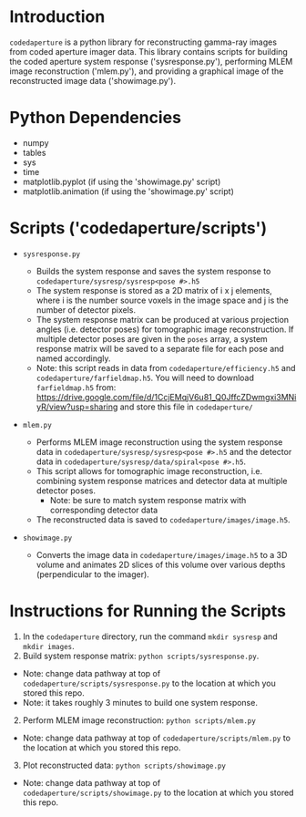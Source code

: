 # Introduction
`codedaperture` is a python library for reconstructing gamma-ray images from coded aperture imager data. This library contains scripts for building the coded aperture system response ('sysresponse.py'), performing MLEM image reconstruction ('mlem.py'), and providing a graphical image of the reconstructed image data ('showimage.py').

# Python Dependencies
- numpy
- tables
- sys
- time
- matplotlib.pyplot (if using the 'showimage.py' script)
- matplotlib.animation (if using the 'showimage.py' script)

# Scripts ('codedaperture/scripts')
- `sysresponse.py`
  - Builds the system response and saves the system response to `codedaperture/sysresp/sysresp<pose #>.h5`
  - The system response is stored as a 2D matrix of i x j elements, where i is the number source voxels in the image space and j is the number of detector pixels.
  - The system response matrix can be produced at various projection angles (i.e. detector poses) for tomographic image reconstruction. If multiple detector poses are given in the `poses` array, a system response matrix will be saved to a separate file for each pose and named accordingly.
  - Note: this script reads in data from `codedaperture/efficiency.h5` and `codedaperture/farfieldmap.h5`. You will need to download `farfieldmap.h5` from: https://drive.google.com/file/d/1CcjEMqjV6u81_Q0JffcZDwmgxi3MNiyR/view?usp=sharing and store this file in `codedaperture/`

- `mlem.py`
  - Performs MLEM image reconstruction using the system response data in `codedaperture/sysresp/sysresp<pose #>.h5` and the detector data in `codedaperture/sysresp/data/spiral<pose #>.h5`.
  - This script allows for tomographic image reconstruction, i.e. combining system response matrices and detector data at multiple detector poses.
    - Note: be sure to match system response matrix with corresponding detector data
  - The reconstructed data is saved to `codedaperture/images/image.h5`.

- `showimage.py`
  - Converts the image data in `codedaperture/images/image.h5` to a 3D volume and animates 2D slices of this volume over various depths (perpendicular to the imager).

# Instructions for Running the Scripts
1. In the `codedaperture` directory, run the command `mkdir sysresp` and `mkdir images`.
1. Build system response matrix: `python scripts/sysresponse.py`.
  - Note: change data pathway at top of `codedaperture/scripts/sysresponse.py` to the location at which you stored this repo.
  - Note: it takes roughly 3 minutes to build one system response.
2. Perform MLEM image reconstruction: `python scripts/mlem.py`
  - Note: change data pathway at top of `codedaperture/scripts/mlem.py` to the location at which you stored this repo.
3. Plot reconstructed data: `python scripts/showimage.py`
  - Note: change data pathway at top of `codedaperture/scripts/showimage.py` to the location at which you stored this repo.
